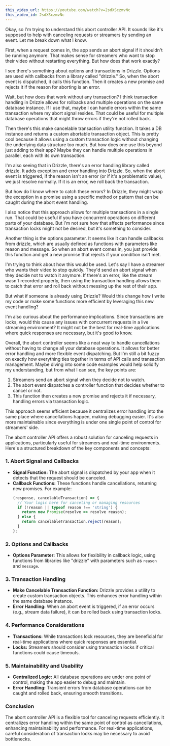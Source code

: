 ```yaml
---
this_video_url: https://youtube.com/watch?v=2sdXSczmvNc
this_video_id: 2sdXSczmvNc
---
```

<think>
Okay, so I'm trying to understand this abort controller API. It sounds like it's supposed to help with canceling requests or streamers by sending an event. Let me break down what I know.

First, when a request comes in, the app sends an abort signal if it shouldn't be running anymore. That makes sense for streamers who want to stop their video without restarting everything. But how does that work exactly?

I see there's something about options and transactions in Drizzle. Options are used with callbacks from a library called "drizzle." So, when the abort event is dispatched, it calls this function. Then it creates a new promise and rejects it if the reason for aborting is an error.

Wait, but how does that work without any transaction? I think transaction handling in Drizzle allows for rollbacks and multiple operations on the same database instance. If I use that, maybe I can handle errors within the same transaction where my abort signal resides. That could be useful for multiple database operations that might throw errors if they're not rolled back.

Then there's this make cancelable transaction utility function. It takes a DB instance and returns a custom abortable transaction object. This is pretty cool because it allows using a custom transaction logic without changing the underlying data structure too much. But how does one use this beyond just adding to their app? Maybe they can handle multiple operations in parallel, each with its own transaction.

I'm also seeing that in Drizzle, there's an error handling library called drizzle. It adds exception and error handling into Drizzle. So, when the abort event is triggered, if the reason isn't an error (or if it's a problematic value), we just resolve normally. If it is an error, we roll back the transaction.

But how do I know where to catch these errors? In Drizzle, they might wrap the exception in a promise using a specific method or pattern that can be caught during the abort event handling.

I also notice that this approach allows for multiple transactions in a single run. That could be useful if you have concurrent operations on different parts of your database. But I'm not sure how that affects performance since transaction locks might not be desired, but it's something to consider.

Another thing is the options parameter. It seems like it can handle callbacks from drizzle, which are usually defined as functions with parameters like reason and message. So when an abort event comes in, you just provide this function and get a new promise that rejects if your condition isn't met.

I'm trying to think about how this would be used. Let's say I have a streamer who wants their video to stop quickly. They'd send an abort signal when they decide not to watch it anymore. If there's an error, like the stream wasn't recorded properly, then using the transaction handling allows them to catch that error and roll back without messing up the rest of their app.

But what if someone is already using Drizzle? Would this change how I write my code or make some functions more efficient by leveraging this new event handling?

I'm also curious about the performance implications. Since transactions are locks, would this cause any issues with concurrent requests in a live streaming environment? It might not be the best for real-time applications where quick responses are necessary, but it's good to know.

Overall, the abort controller seems like a neat way to handle cancellations without having to change all your database operations. It allows for better error handling and more flexible event dispatching. But I'm still a bit fuzzy on exactly how everything ties together in terms of API calls and transaction management. Maybe diving into some code examples would help solidify my understanding, but from what I can see, the key points are:

1. Streamers send an abort signal when they decide not to watch.
2. The abort event dispatches a controller function that decides whether to cancel or not.
3. This function then creates a new promise and rejects it if necessary, handling errors via transaction logic.

This approach seems efficient because it centralizes error handling into the same place where cancellations happen, making debugging easier. It's also more maintainable since everything is under one single point of control for streamers' side.
</think>

The abort controller API offers a robust solution for canceling requests in applications, particularly useful for streamers and real-time environments. Here's a structured breakdown of the key components and concepts:

### 1. **Abort Signal and Callbacks**
   - **Signal Function:** The abort signal is dispatched by your app when it detects that the request should be canceled.
   - **Callback Functions:** These functions handle cancellations, returning new promises. For example:
     ```javascript
     (response, cancelableTransaction) => {
       // Your logic here for canceling or managing resources
       if (!reason || typeof reason !== 'string') {
         return new Promise(resolve => resolve reason);
       } else {
         return cancelableTransaction.reject(reason);
       }
     };
     ```

### 2. **Options and Callbacks**
   - **Options Parameter:** This allows for flexibility in callback logic, using functions from libraries like "drizzle" with parameters such as `reason` and `message`.

### 3. **Transaction Handling**
   - **Make Cancelable Transaction Function:** Drizzle provides a utility to create custom transaction objects. This enhances error handling within the same database instance.
   - **Error Handling:** When an abort event is triggered, if an error occurs (e.g., stream data failure), it can be rolled back using transaction locks.

### 4. **Performance Considerations**
   - **Transactions:** While transactions lock resources, they are beneficial for real-time applications where quick responses are essential.
   - **Locks:** Streamers should consider using transaction locks if critical functions could cause timeouts.

### 5. **Maintainability and Usability**
   - **Centralized Logic:** All database operations are under one point of control, making the app easier to debug and maintain.
   - **Error Handling:** Transient errors from database operations can be caught and rolled back, ensuring smooth transitions.

### Conclusion
The abort controller API is a flexible tool for canceling requests efficiently. It centralizes error handling within the same point of control as cancellations, enhancing maintainability and performance. For real-time applications, careful consideration of transaction locks may be necessary to avoid bottlenecks.
